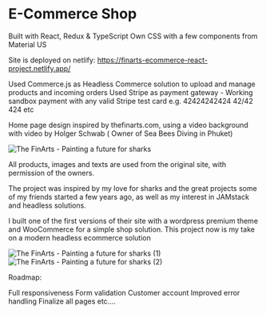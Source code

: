 # E-Commerce Shop 
Built with React, Redux & TypeScript
Own CSS with a few components from Material US

Site is deployed on netlify: https://finarts-ecommerce-react-project.netlify.app/ 

Used Commerce.js as Headless Commerce solution to upload and manage products and incoming orders
Used Stripe as payment gateway - Working sandbox payment with any valid Stripe test card
e.g. 42424242424 42/42 424 etc

Home page design inspired by thefinarts.com, using a video background with video by Holger Schwab ( Owner of Sea Bees Diving in Phuket)

![The FinArts - Painting a future for sharks](https://user-images.githubusercontent.com/51739799/160917827-b3c79847-875c-4ffd-92c7-e06f96baf4fa.png)

All products, images and texts are used from the original site, with permission of the owners.

The project was inspired by my love for sharks and the great projects some of my friends started a few years ago, as well as my interest in JAMstack and headless solutions.

I built one of the first versions of their site with a wordpress premium theme and WooCommerce for a simple shop solution. 
This project now is my take on a modern headless ecommerce solution 

![The FinArts - Painting a future for sharks (1)](https://user-images.githubusercontent.com/51739799/160917818-7418a7a0-8ef7-43d7-a063-9505b0300120.png)
![The FinArts - Painting a future for sharks (2)](https://user-images.githubusercontent.com/51739799/160917796-39cf34fa-8486-4484-9aac-0d72a48ade1e.png)

Roadmap:

Full responsiveness
Form validation
Customer account
Improved error handling
Finalize all pages
etc....


